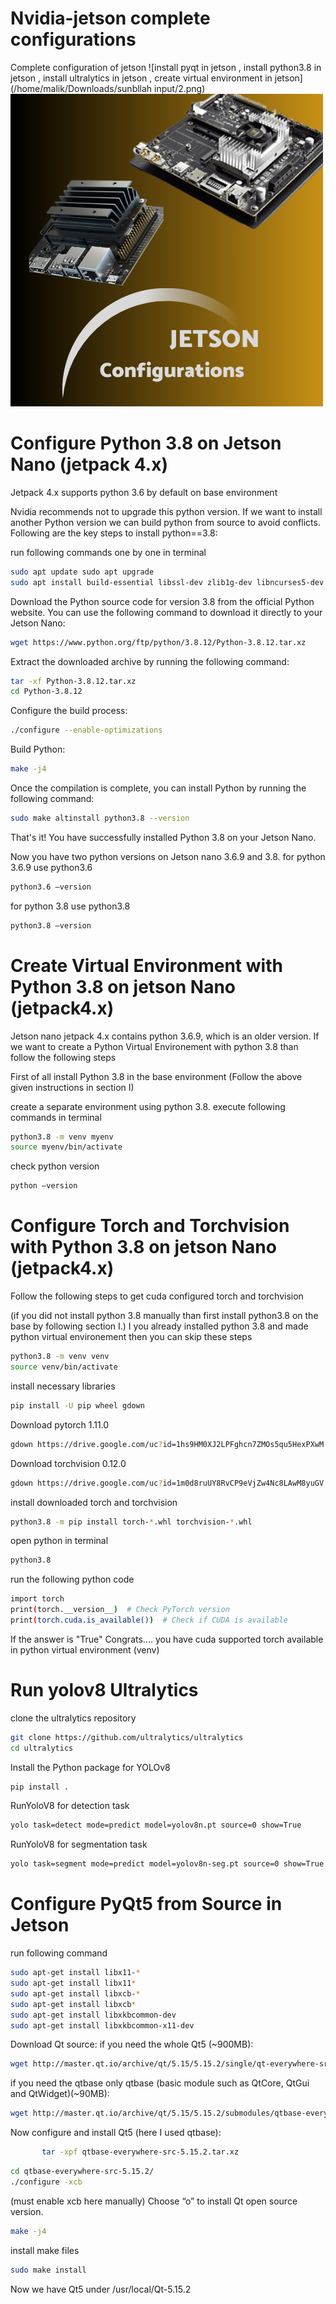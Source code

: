 # Nvidia-jetson complete configurations
Complete configuration of jetson
![install pyqt in jetson , install python3.8 in jetson ,  install ultralytics in jetson , create virtual environment in jetson](/home/malik/Downloads/sunbllah input/2.png)
![Logo](2.png)

# Configure Python 3.8 on Jetson Nano (jetpack 4.x)

Jetpack 4.x supports python 3.6 by default on base environment

Nvidia recommends not to upgrade this python version. If we want to install another Python version we can build python from source to avoid conflicts. Following are the key steps to install python==3.8:

run following commands one by one in terminal
```bash
sudo apt update sudo apt upgrade 
sudo apt install build-essential libssl-dev zlib1g-dev libncurses5-dev libncursesw5-dev libreadline-dev libsqlite3-dev libgdbm-dev libdb5.3-dev libbz2-dev libexpat1-dev liblzma-dev libffi-dev libc6-dev 
```
Download the Python source code for version 3.8 from the official Python website. You can use the following command to download it directly to your Jetson Nano:
```bash
wget https://www.python.org/ftp/python/3.8.12/Python-3.8.12.tar.xz 
```
Extract the downloaded archive by running the following command:
```bash
tar -xf Python-3.8.12.tar.xz
cd Python-3.8.12 
```
Configure the build process:
```bash 
./configure --enable-optimizations 
```
Build Python:
```bash 
make -j4 
```
Once the compilation is complete, you can install Python by running the following command: 
```bash
sudo make altinstall python3.8 --version 
```
That's it! You have successfully installed Python 3.8 on your Jetson Nano. 

Now you have two python versions on Jetson nano 3.6.9 and 3.8.
for python 3.6.9 use python3.6
```bash
python3.6 –version
```
for python 3.8 use python3.8
```bash
python3.8 –version
```
# Create Virtual Environment with Python 3.8 on jetson Nano (jetpack4.x)

Jetson nano jetpack 4.x contains python 3.6.9, which is an older version. If we want to create a Python Virtual Environement with python 3.8 than follow the following steps

First of all install Python 3.8 in the base environment (Follow the above given instructions in section I)

create a separate environment using python 3.8. execute following commands in terminal
```bash
python3.8 -m venv myenv 
source myenv/bin/activate
```
check python version
```bash
python –version
```
# Configure Torch and Torchvision with Python 3.8 on jetson Nano (jetpack4.x)
Follow the following steps to get cuda configured torch and torchvision

(if you did not install python 3.8 manually than first install python3.8 on the base by following section I.)
I you already installed python 3.8 and made python virtual environement then you can skip these steps
```bash
python3.8 -m venv venv 
source venv/bin/activate
```
install necessary libraries
```bash
pip install -U pip wheel gdown
```
Download pytorch 1.11.0 
```bash
gdown https://drive.google.com/uc?id=1hs9HM0XJ2LPFghcn7ZMOs5qu5HexPXwM 
```
Download torchvision 0.12.0 
```bash
gdown https://drive.google.com/uc?id=1m0d8ruUY8RvCP9eVjZw4Nc8LAwM8yuGV
```
install downloaded torch and torchvision
```bash
python3.8 -m pip install torch-*.whl torchvision-*.whl
```
open python in terminal
```bash
python3.8
```
run the following python code
```bash
import torch
print(torch.__version__)  # Check PyTorch version
print(torch.cuda.is_available())  # Check if CUDA is available
```
If the answer is "True" Congrats.... you have cuda supported torch available in python virtual environment (venv)
# Run yolov8 Ultralytics
clone the ultralytics repository
```bash
git clone https://github.com/ultralytics/ultralytics
cd ultralytics
```
Install the Python package for YOLOv8
```bash
pip install .
```
RunYoloV8 for detection task
```bash
yolo task=detect mode=predict model=yolov8n.pt source=0 show=True 
```
RunYoloV8 for segmentation task
```bash
yolo task=segment mode=predict model=yolov8n-seg.pt source=0 show=True
```
# Configure PyQt5 from Source in Jetson
run following command 
```bash
sudo apt-get install libx11-*
sudo apt-get install libx11*
sudo apt-get install libxcb-*
sudo apt-get install libxcb*
sudo apt-get install libxkbcommon-dev
sudo apt-get install libxkbcommon-x11-dev
```
Download Qt source:
if you need the whole Qt5 (~900MB):
```bash
wget http://master.qt.io/archive/qt/5.15/5.15.2/single/qt-everywhere-src-5.15.2.tar.xz 217
```
if you need the qtbase only
qtbase (basic module such as QtCore, QtGui and QtWidget)(~90MB):
```bash
wget http://master.qt.io/archive/qt/5.15/5.15.2/submodules/qtbase-everywhere-src-5.15.2.tar.xz 145
```
Now configure and install Qt5 (here I used qtbase):
```bash
       tar -xpf qtbase-everywhere-src-5.15.2.tar.xz
```
```bash
cd qtbase-everywhere-src-5.15.2/
./configure -xcb
```
(must enable xcb here manually)
Choose “o” to install Qt open source version.
```bash
make -j4
```
install make files
```bash
sudo make install
```
Now we have Qt5 under /usr/local/Qt-5.15.2
